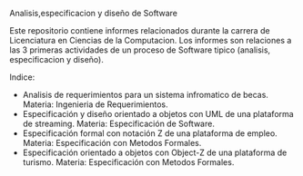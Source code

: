 Analisis,especificacion y diseño de Software

Este repositorio contiene informes relacionados durante la carrera de Licenciatura en Ciencias de la Computacion. Los informes
son relaciones a las 3 primeras actividades de un proceso de Software tipico (analisis, especificacion y diseño).

Indice:

* Analisis de requerimientos para un sistema infromatico de becas. Materia: Ingenieria de Requerimientos.
* Especificación y diseño orientado a objetos con UML de una plataforma de streaming. Materia: Especificación de Software.
* Especificación formal con notación Z de una plataforma de empleo. Materia: Especificación con Metodos Formales.
* Especificación orientado a objetos con Object-Z de una plataforma de turismo. Materia: Especificación con Metodos Formales.
